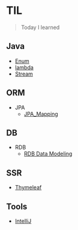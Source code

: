 # TIL
>Today I learned

## Java
* [Enum](Java/Enum.md)
* [lambda](Java/Lambda.md)
* [Stream](Java/Stream.md)

## ORM
* JPA
  * [JPA_Mapping](ORM/JPA/JPA_Mapping.md)

## DB
* RDB
  * [RDB Data Modeling](DB/RDB/RDB_Data_Modeling.md)

## SSR
* [Thymeleaf](SSR/Thymeleaf.md)

## Tools
* [IntelliJ](Tools/IntelliJ.md)
